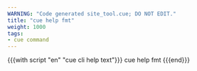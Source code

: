 ```yaml
---
WARNING: "Code generated site_tool.cue; DO NOT EDIT."
title: "cue help fmt"
weight: 1000
tags:
- cue command
---
```


{{{with script "en" "cue cli help text"}}}
cue help fmt
{{{end}}}
